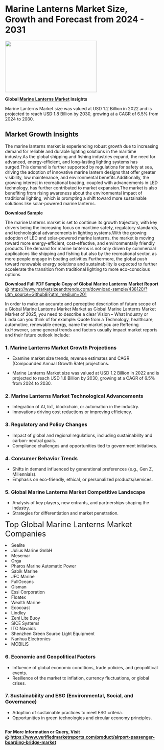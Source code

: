 <H1>Marine Lanterns Market Size, Growth and Forecast from 2024 - 2031</H1><img class="aligncenter size-medium wp-image-584254" src="https://thirdeyenews.in/wp-content/uploads/2024/09/Global-Market-Research-300x168.jpeg" alt="" width="300" height="168" /><p><strong>Global&nbsp;<a href="https://www.marketsizeandtrends.com/download-sample/438120/?utm_source=Github8j?utm_medium=201">Marine Lanterns Market</a> Insights</strong></p><p>Marine Lanterns Market size was valued at USD 1.2 Billion in 2022 and is projected to reach USD 1.8 Billion by 2030, growing at a CAGR of 6.5% from 2024 to 2030.</p><p><h2>Market Growth Insights</h2> <p>The marine lanterns market is experiencing robust growth due to increasing demand for reliable and durable lighting solutions in the maritime industry.As the global shipping and fishing industries expand, the need for advanced, energy-efficient, and long-lasting lighting systems has surged.This demand is further supported by regulations for safety at sea, driving the adoption of innovative marine lantern designs that offer greater visibility, low maintenance, and environmental benefits.Additionally, the growing interest in recreational boating, coupled with advancements in LED technology, has further contributed to market expansion.The market is also benefiting from rising awareness about the environmental impact of traditional lighting, which is prompting a shift toward more sustainable solutions like solar-powered marine lanterns.</p> <p><strong>Download Sample</strong></p> <p>The marine lanterns market is set to continue its growth trajectory, with key drivers being the increasing focus on maritime safety, regulatory standards, and technological advancements in lighting systems.With the growing adoption of LED and solar-powered marine lanterns, the market is moving toward more energy-efficient, cost-effective, and environmentally friendly products.The demand for marine lanterns is not only driven by commercial applications like shipping and fishing but also by the recreational sector, as more people engage in boating activities.Furthermore, the global push toward renewable energy solutions and sustainability is expected to further accelerate the transition from traditional lighting to more eco-conscious options.</p> <p><span class=""><strong>Download Full PDF Sample Copy of Global Marine Lanterns Market Report</strong> @ <a href="https://www.marketsizeandtrends.com/download-sample/438120/?utm_source=Github8j?utm_medium=201" target="_blank">https://www.marketsizeandtrends.com/download-sample/438120/?utm_source=Github8j?utm_medium=201</a></span></p><p>In order to make an accurate and perceptive description of future scope of a Global&nbsp;Marine Lanterns Market Market as Global&nbsp;Marine Lanterns Market Market of 2025, you need to describe a clear Vision &ndash; What Industry or Linda can you think of for example: Quote from a Technology, healthcare, automotive, renewable energy, name the market you are Reffering to.However, some general trends and factors usually impact market reports and their future outlook include:</p><h3>1.&nbsp;<strong>Marine Lanterns Market Growth Projections</strong></h3><ul><li>Examine market size trends, revenue estimates and CAGR (Compounded Annual Growth Rate) projections.</li><li><p>Marine Lanterns Market size was valued at USD 1.2 Billion in 2022 and is projected to reach USD 1.8 Billion by 2030, growing at a CAGR of 6.5% from 2024 to 2030.</p></li></ul><h3>2.&nbsp;<strong>Marine Lanterns Market Technological Advancements</strong></h3><ul><li>Integration of AI, IoT, blockchain, or automation in the industry.</li><li>Innovations driving cost reductions or improving efficiency.</li></ul><h3>3.&nbsp;<strong>Regulatory and Policy Changes</strong></h3><ul><li>Impact of global and regional regulations, including sustainability and carbon-neutral goals.</li><li>Compliance challenges and opportunities tied to government initiatives.</li></ul><h3>4.&nbsp;<strong>Consumer Behavior Trends</strong></h3><ul><li>Shifts in demand influenced by generational preferences (e.g., Gen Z, Millennials).</li><li>Emphasis on eco-friendly, ethical, or personalized products/services.</li></ul><h3>5.&nbsp;<strong>Global Marine Lanterns Market Competitive Landscape</strong></h3><ul><li>Analysis of key players, new entrants, and partnerships shaping the industry.</li><li>Strategies for differentiation and market penetration.</li></ul><p data-pm-slice="1 1 []"><span style="color: inherit; font-family: inherit; font-size: 25px;">Top Global Marine Lanterns Market Companies</span></p><div class="" data-test-id=""><p><li>Sealite</li><li> Julius Marine GmbH</li><li> Mesemar</li><li> Orga</li><li> Pharos Marine Automatic Power</li><li> Sabik Marine</li><li> JFC Marine</li><li> FullOceans</li><li> Gisman</li><li> Essi Corporation</li><li> Floatex</li><li> Wealth Marine</li><li> Ecocoast</li><li> Lindley</li><li> Zeni Lite Buoy</li><li> SICE Systems</li><li> ITO Navaids</li><li> Shenzhen Green Source Light Equipment</li><li> Nanhua Electronics</li><li> MOBILIS</li></p></div><h3>6.&nbsp;<strong>Economic and Geopolitical Factors</strong></h3><ul><li>Influence of global economic conditions, trade policies, and geopolitical events.</li><li>Resilience of the market to inflation, currency fluctuations, or global crises.</li></ul><h3>7.&nbsp;<strong>Sustainability and ESG (Environmental, Social, and Governance)</strong></h3><ul><li>Adoption of sustainable practices to meet ESG criteria.</li><li>Opportunities in green technologies and circular economy principles.</li></ul><h2><strong style="font-size: 14px;">For More Information or Query, Visit @&nbsp;</strong><a style="background-color: #ffffff; font-size: 14px;" href="https://www.marketsizeandtrends.com/report/marine-lanterns-market/" target="_blank">https://www.verifiedmarketreports.com/product/airport-passenger-boarding-bridge-market</a></h2>